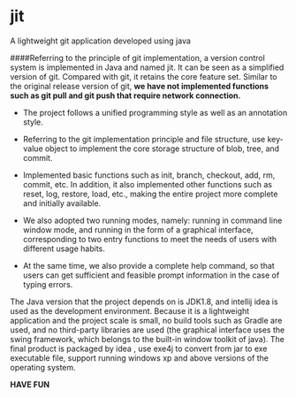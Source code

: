 # jit
A lightweight git application developed using java

####Referring to the principle of git implementation, a version control system is implemented in Java and named jit. It can be seen as a simplified version of git. Compared with git, it retains the core feature set. Similar to the original release version of git, **we have not implemented functions such as git pull and git push that require network connection.**

- The project follows a unified programming style as well as an annotation style.
  
- Referring to the git implementation principle and file structure, use key-value object to implement the core storage structure of blob, tree, and commit.
  
- Implemented basic functions such as init, branch, checkout, add, rm, commit, etc. In addition, it also implemented other functions such as reset, log, restore, load, etc., making the entire project more complete and initially available.
  
- We also adopted two running modes, namely: running in command line window mode, and running in the form of a graphical interface, corresponding to two entry functions to meet the needs of users with different usage habits.
  
- At the same time, we also provide a complete help command, so that users can get sufficient and feasible prompt information in the case of typing errors.
  

The Java version that the project depends on is JDK1.8, and intellij idea is used as the development environment. Because it is a lightweight application and the project scale is small, no build tools such as Gradle are used, and no third-party libraries are used (the graphical interface uses the swing framework, which belongs to the built-in window toolkit of java). The final product is packaged by idea , use exe4j to convert from jar to exe executable file, support running windows xp and above versions of the operating system.

**HAVE FUN**
